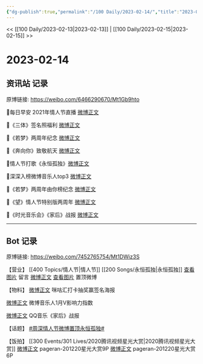 ```yaml
---
{"dg-publish":true,"permalink":"/100 Daily/2023-02-14/","title":"2023-02-14","created":"2023-02-15T17:38:37.000+08:00","updated":"2023-04-11T14:46:32.000+08:00"}
---
```



<< [[100 Daily/2023-02-13\|2023-02-13]] | [[100 Daily/2023-02-15\|2023-02-15]] >>

# 2023-02-14

## 资讯站 记录

原博链接: https://weibo.com/6466290670/Mt1Gb9hto

🌟每日早安
2021年情人节直播 [微博正文](https://m.weibo.cn/6466290670/4868970979529338)

🌟《三体》签名照福利 [微博正文](https://m.weibo.cn/6466290670/4868992184883176)

🌟《若梦》两周年纪念 [微博正文](https://m.weibo.cn/6466290670/4869100763878543)

🌟《奔向你》致敬航天 [微博正文](https://m.weibo.cn/6466290670/4869159604718280)

🌟情人节打歌《永恒孤独》[微博正文](https://m.weibo.cn/6466290670/4868992731448318)

🌟深深入榜微博音乐人top3 [微博正文](https://m.weibo.cn/6466290670/4869054436737681)

🌟《若梦》两周年由你榜纪念 [微博正文](https://m.weibo.cn/6466290670/4869038435997760)

🌟《望》情人节特别版两周年 [微博正文](https://m.weibo.cn/6466290670/4869100956550880)

🌟《时光音乐会》《家后》战报 [微博正文](https://m.weibo.cn/6466290670/4869037262110893)

---
## Bot 记录

原博链接: https://weibo.com/7452765754/Mt1DWiz3S

【营业】
[[400 Topics/情人节\|情人节]] [[200 Songs/永恒孤独\|永恒孤独]]
[查看图片](https://wx4.sinaimg.cn/large/0088n2Pggy1hb3egtfutlj30yi0efwfh.jpg) 留言 [微博正文](https://m.weibo.cn/1736988591/4858476608100134)
[查看图片](https://wx3.sinaimg.cn/large/0088n2Pggy1hb3egpz9mij30u011jn25.jpg) 置顶微博

【物料】
[微博正文](https://m.weibo.cn/5190275658/4868987878117689) 咪咕汇打卡抽奖赢签名海报

[微博正文](https://m.weibo.cn/3252743925/4869051409765908) 微博音乐人1月V影响力指数

[微博正文](https://m.weibo.cn/2169129705/4869031774916772) QQ音乐《家后》战报

【话题】
[#周深情人节微博置顶永恒孤独#](https://s.weibo.com/weibo?q=%23%E5%91%A8%E6%B7%B1%E6%83%85%E4%BA%BA%E8%8A%82%E5%BE%AE%E5%8D%9A%E7%BD%AE%E9%A1%B6%E6%B0%B8%E6%81%92%E5%AD%A4%E7%8B%AC%23)

【饭拍】
[[300 Events/301 Lives/2020腾讯视频星光大赏\|2020腾讯视频星光大赏]]
[微博正文](https://m.weibo.cn/7633014126/4868940213258818) pageran-201220星光大赏9P
[微博正文](https://m.weibo.cn/7633014126/4869103788231754) pageran-201220星光大赏6P
